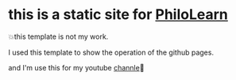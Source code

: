 # this is a static site for [PhiloLearn](https://www.youtube.com/channel/UC8U5QJeiECJGIdC4FhVkQbQ/)

💥this template is not my work.

I used this template to show the operation of the github pages.

and I'm use this for my youtube [channle](https://youtu.be/iaZYwGsPZBc)🔴
